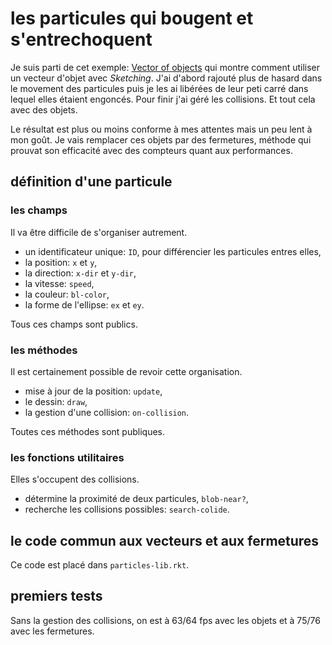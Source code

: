 # les particules qui bougent et s'entrechoquent

Je suis parti de cet exemple: [Vector of objects](https://github.com/soegaard/sketching/blob/main/sketching-doc/sketching-doc/manual-examples/basics/vectors/vector-of-objects.rkt) qui montre comment utiliser un vecteur d'objet avec *Sketching*. J'ai d'abord rajouté plus de hasard dans le movement des particules puis je les ai libérées de leur peti carré dans lequel elles étaient engoncés. Pour finir j'ai géré les collisions. Et tout cela avec des objets.

Le résultat est plus ou moins conforme à mes attentes mais un peu lent à mon goût. Je vais remplacer ces objets par des fermetures, méthode qui prouvat son efficacité avec des compteurs quant aux performances.

## définition d'une particule

### les champs
Il va être difficile de s'organiser autrement.

- un identificateur unique: `ID`, pour différencier les particules entres elles,
- la position: `x` et `y`,
- la direction: `x-dir` et `y-dir`,
- la vitesse: `speed`,
- la couleur: `bl-color`,
- la forme de l'ellipse: `ex` et `ey`.

Tous ces champs sont publics.

### les méthodes

Il est certainement possible de revoir cette organisation.

- mise à jour de la position: `update`,
- le dessin: `draw`,
- la gestion d'une collision: `on-collision`.

Toutes ces méthodes sont publiques.

### les fonctions utilitaires

Elles s'occupent des collisions.

- détermine la proximité de deux particules, `blob-near?`,
- recherche les collisions possibles: `search-colide`.

## le code commun aux vecteurs et aux fermetures

Ce code est placé dans `particles-lib.rkt`.

## premiers tests

Sans la gestion des collisions, on est à 63/64 fps avec les objets et à 75/76 avec les fermetures.